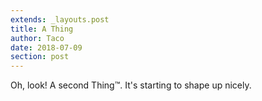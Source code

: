 ```yaml
---
extends: _layouts.post
title: A Thing
author: Taco
date: 2018-07-09
section: post
---
```


Oh, look! A second Thing™. It's starting to shape up nicely.